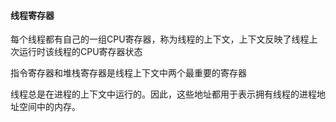 #### 线程寄存器

每个线程都有自己的一组CPU寄存器，称为线程的上下文，上下文反映了线程上次运行时该线程的CPU寄存器状态

指令寄存器和堆栈寄存器是线程上下文中两个最重要的寄存器

线程总是在进程的上下文中运行的。因此，这些地址都用于表示拥有线程的进程地址空间中的内存。

